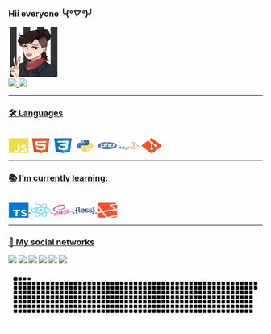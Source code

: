 ### Hii everyone ╰(*°▽°*)╯<br>
<img width="100em" src="hi.png">
   
<!--
**zulatto/zulatto** is a ✨ _special_ ✨ repository because its `README.md` (this file) appears on your GitHub profile.

Here are some ideas to get you started:

- 🔭 I’m currently working on ...
- 🌱 I’m currently learning ...
- 👯 I’m looking to collaborate on ...
- 🤔 I’m looking for help with ...
- 💬 Ask me about ...
- 📫 How to reach me: ...
- 😄 Pronouns: ...
- ⚡ Fun fact: ...
-->

 <div>
  <a href="https://github.com/zulatto">
  <img height="180em" src="https://github-readme-stats.vercel.app/api?username=zulatto&show_icons=true&theme=dark&include_all_commits=true&count_private=true"/>
  <img height="180em" src="https://github-readme-stats.vercel.app/api/top-langs/?username=zulatto&layout=compact&langs_count=7&theme=dark"/>
</div>

 ---
  
### :hammer_and_wrench: Languages

<div style="display: inline_block"><br>
  <img align="center" alt="Yve-Js" height="30" width="40" src="https://raw.githubusercontent.com/devicons/devicon/master/icons/javascript/javascript-plain.svg">
  <img align="center" alt="Yve-HTML" height="30" width="40" src="https://raw.githubusercontent.com/devicons/devicon/master/icons/html5/html5-original.svg">
  <img align="center" alt="Yve-CSS" height="30" width="40" src="https://raw.githubusercontent.com/devicons/devicon/master/icons/css3/css3-original.svg">
  <img align="center" alt="Yve-Python" height="30" width="40" src="https://raw.githubusercontent.com/devicons/devicon/master/icons/python/python-original.svg">
  <img align="center" alt="Yve-PHP" height="30" width="40" src="https://raw.githubusercontent.com/devicons/devicon/master/icons/php/php-plain.svg">
  <img align="center" alt="Yve-Mysql" height="30" width="40" src="https://raw.githubusercontent.com/devicons/devicon/master/icons/mysql/mysql-original-wordmark.svg">
  <img align="center" alt="Yve-Git" height="30" width="40" src="https://raw.githubusercontent.com/devicons/devicon/master/icons/git/git-original.svg">
</div>

---

### :books: I’m currently learning:
  
<div style="display: inline_block"><br>
  <img align="center" alt="Yve-Ts" height="30" width="40" src="https://raw.githubusercontent.com/devicons/devicon/master/icons/typescript/typescript-plain.svg">
  <img align="center" alt="Yve-React" height="30" width="40" src="https://raw.githubusercontent.com/devicons/devicon/master/icons/react/react-original.svg">
  <img align="center" alt="Yve-Scss" height="30" width="40" src="https://raw.githubusercontent.com/devicons/devicon/master/icons/sass/sass-original.svg">
  <img align="center" alt="Yve-Less" height="30" width="40" src="https://raw.githubusercontent.com/devicons/devicon/master/icons/less/less-plain-wordmark.svg">
  <img align="center" alt="Yve-Laravel" height="30" width="40" src="https://raw.githubusercontent.com/devicons/devicon/master/icons/laravel/laravel-plain.svg">

</div>  

---

### 🔗 My social networks

  <div> 
  <a href="https://instagram.com/zulatto_yve" target="_blank"><img src="https://img.shields.io/badge/-Instagram-%23E4405F?style=for-the-badge&logo=instagram&logoColor=white" target="_blank"></a>
 <a href="https://discord.gg/G9GPg5SA75" target="_blank"><img src="https://img.shields.io/badge/Discord-7289DA?style=for-the-badge&logo=discord&logoColor=white" target="_blank"></a> 
  <a href = "zulatto.yve@gmail.com"><img src="https://img.shields.io/badge/Gmail-D14836?style=for-the-badge&logo=gmail&logoColor=white" target="_blank"></a>
  <a href="https://www.linkedin.com/in/yve-jose-zulatto/" target="_blank"><img src="https://img.shields.io/badge/-LinkedIn-%230077B5?style=for-the-badge&logo=linkedin&logoColor=white" target="_blank"></a> 
  <a href="https://www.reddit.com/user/zulatto"><img src="https://img.shields.io/badge/Reddit-FF4500?style=for-the-badge&logo=reddit&logoColor=white"></a>
  <a href="#"><img src="https://img.shields.io/badge/Medium-12100E?style=for-the-badge&logo=medium&logoColor=white"></a><br>
</div>

  ![Snake animation](https://github.com/zulatto/zulatto/blob/output/github-contribution-grid-snake.svg)

 
